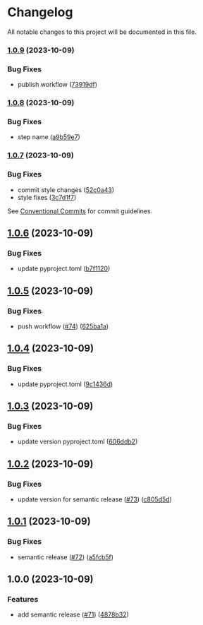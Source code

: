 # Changelog

All notable changes to this project will be documented in this file.

### [1.0.9](https://github.com/cloud-labs-infra/github-backup/compare/v1.0.8...v1.0.9) (2023-10-09)


### Bug Fixes

* publish workflow ([73919df](https://github.com/cloud-labs-infra/github-backup/commit/73919df33098d2b99663ba7177ed41e3423d8997))

### [1.0.8](https://github.com/cloud-labs-infra/github-backup/compare/v1.0.7...v1.0.8) (2023-10-09)


### Bug Fixes

* step name ([a9b59e7](https://github.com/cloud-labs-infra/github-backup/commit/a9b59e7c45ace5ac00afbe87c3e227ba6af3da9e))

### [1.0.7](https://github.com/cloud-labs-infra/github-backup/compare/v1.0.6...v1.0.7) (2023-10-09)


### Bug Fixes

* commit style changes ([52c0a43](https://github.com/cloud-labs-infra/github-backup/commit/52c0a43658abfd89261e5413e49da7543f2c39df))
* style fixes ([3c7d1f7](https://github.com/cloud-labs-infra/github-backup/commit/3c7d1f71931ba17461a260ba76819dc6e7d90c52))

See
[Conventional Commits](https://conventionalcommits.org) for commit guidelines.

## [1.0.6](https://github.com/cloud-labs-infra/github-backup/compare/v1.0.5...v1.0.6) (2023-10-09)


### Bug Fixes

* update pyproject.toml ([b7f1120](https://github.com/cloud-labs-infra/github-backup/commit/b7f112053cbdf717c32e586df0637be4840ed90a))

## [1.0.5](https://github.com/cloud-labs-infra/github-backup/compare/v1.0.4...v1.0.5) (2023-10-09)


### Bug Fixes

* push workflow ([#74](https://github.com/cloud-labs-infra/github-backup/issues/74)) ([625ba1a](https://github.com/cloud-labs-infra/github-backup/commit/625ba1a168cc18b2d553ee52aac7efab21037b73))

## [1.0.4](https://github.com/cloud-labs-infra/github-backup/compare/v1.0.3...v1.0.4) (2023-10-09)


### Bug Fixes

* update pyproject.toml ([9c1436d](https://github.com/cloud-labs-infra/github-backup/commit/9c1436d572ee617094cf6ddf4424a5587f012d63))

## [1.0.3](https://github.com/cloud-labs-infra/github-backup/compare/v1.0.2...v1.0.3) (2023-10-09)


### Bug Fixes

* update version pyproject.toml ([606ddb2](https://github.com/cloud-labs-infra/github-backup/commit/606ddb23b10f0089128082fe036b321c2b692cf9))

## [1.0.2](https://github.com/cloud-labs-infra/github-backup/compare/v1.0.1...v1.0.2) (2023-10-09)


### Bug Fixes

* update version for semantic release ([#73](https://github.com/cloud-labs-infra/github-backup/issues/73)) ([c805d5d](https://github.com/cloud-labs-infra/github-backup/commit/c805d5d3f755b32aa446083ba265777adb9504a5))

## [1.0.1](https://github.com/cloud-labs-infra/github-backup/compare/v1.0.0...v1.0.1) (2023-10-09)


### Bug Fixes

* semantic release ([#72](https://github.com/cloud-labs-infra/github-backup/issues/72)) ([a5fcb5f](https://github.com/cloud-labs-infra/github-backup/commit/a5fcb5f0bf8e411f322693dc59dff0f0ddef8757))

## 1.0.0 (2023-10-09)


### Features

* add semantic release ([#71](https://github.com/cloud-labs-infra/github-backup/issues/71)) ([4878b32](https://github.com/cloud-labs-infra/github-backup/commit/4878b3239cb86125ab7750512ad6da71ea31c18a))
